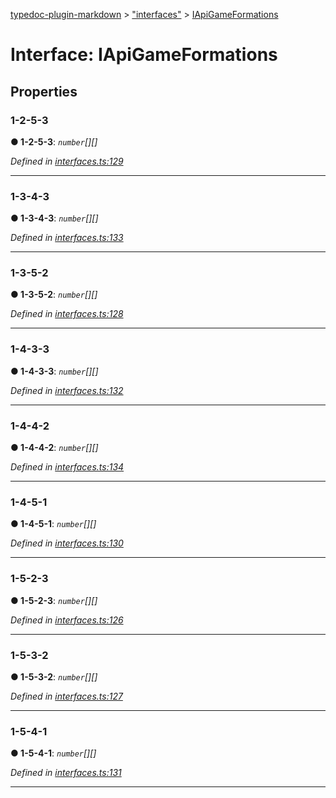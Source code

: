 [typedoc-plugin-markdown](../README.md) > ["interfaces"](../modules/_interfaces_.md) > [IApiGameFormations](../interfaces/_interfaces_.iapigameformations.md)



# Interface: IApiGameFormations


## Properties
<a id="1_2_5_3"></a>

###  1-2-5-3

**●  1-2-5-3**:  *`number`[][]* 

*Defined in [interfaces.ts:129](https://github.com/tgreyjs/typedoc-plugin-markdown/blob/bb94e89/tests/src/interfaces.ts#L129)*





___

<a id="1_3_4_3"></a>

###  1-3-4-3

**●  1-3-4-3**:  *`number`[][]* 

*Defined in [interfaces.ts:133](https://github.com/tgreyjs/typedoc-plugin-markdown/blob/bb94e89/tests/src/interfaces.ts#L133)*





___

<a id="1_3_5_2"></a>

###  1-3-5-2

**●  1-3-5-2**:  *`number`[][]* 

*Defined in [interfaces.ts:128](https://github.com/tgreyjs/typedoc-plugin-markdown/blob/bb94e89/tests/src/interfaces.ts#L128)*





___

<a id="1_4_3_3"></a>

###  1-4-3-3

**●  1-4-3-3**:  *`number`[][]* 

*Defined in [interfaces.ts:132](https://github.com/tgreyjs/typedoc-plugin-markdown/blob/bb94e89/tests/src/interfaces.ts#L132)*





___

<a id="1_4_4_2"></a>

###  1-4-4-2

**●  1-4-4-2**:  *`number`[][]* 

*Defined in [interfaces.ts:134](https://github.com/tgreyjs/typedoc-plugin-markdown/blob/bb94e89/tests/src/interfaces.ts#L134)*





___

<a id="1_4_5_1"></a>

###  1-4-5-1

**●  1-4-5-1**:  *`number`[][]* 

*Defined in [interfaces.ts:130](https://github.com/tgreyjs/typedoc-plugin-markdown/blob/bb94e89/tests/src/interfaces.ts#L130)*





___

<a id="1_5_2_3"></a>

###  1-5-2-3

**●  1-5-2-3**:  *`number`[][]* 

*Defined in [interfaces.ts:126](https://github.com/tgreyjs/typedoc-plugin-markdown/blob/bb94e89/tests/src/interfaces.ts#L126)*





___

<a id="1_5_3_2"></a>

###  1-5-3-2

**●  1-5-3-2**:  *`number`[][]* 

*Defined in [interfaces.ts:127](https://github.com/tgreyjs/typedoc-plugin-markdown/blob/bb94e89/tests/src/interfaces.ts#L127)*





___

<a id="1_5_4_1"></a>

###  1-5-4-1

**●  1-5-4-1**:  *`number`[][]* 

*Defined in [interfaces.ts:131](https://github.com/tgreyjs/typedoc-plugin-markdown/blob/bb94e89/tests/src/interfaces.ts#L131)*





___


